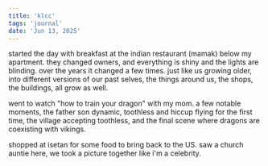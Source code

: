 ```yaml
---
title: 'klcc'
tags: 'journal'
date: 'Jun 13, 2025'
---
```


started the day with breakfast at the indian restaurant (mamak) below my apartment. they changed owners, and everything is shiny and the lights are blinding. over the years it changed a few times. just like us growing older, into different versions of our past selves, the things around us, the shops, the buildings, all grow as well.

went to watch "how to train your dragon" with my mom. a few notable moments, the father son dynamic, toothless and hiccup flying for the first time, the village accepting toothless, and the final scene where dragons are coexisting with vikings.

shopped at isetan for some food to bring back to the US. saw a church auntie here, we took a picture together like i'm a celebrity.
